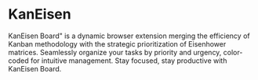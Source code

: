 # KanEisen
KanEisen Board" is a dynamic browser extension merging the efficiency of Kanban methodology with the strategic prioritization of Eisenhower matrices. Seamlessly organize your tasks by priority and urgency, color-coded for intuitive management. Stay focused, stay productive with KanEisen Board.
